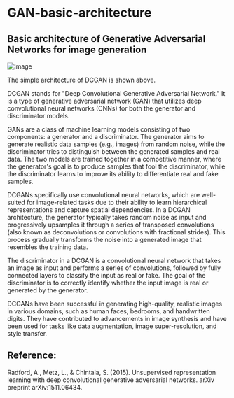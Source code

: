 # GAN-basic-architecture

<h2>Basic architecture of Generative Adversarial Networks for image generation</h2>

![image](https://github.com/mustafasbahar59/GAN-basic-architecture/assets/117897880/e455fa14-7c06-4eb1-a5c3-37610336e1ef)

The simple architecture of DCGAN is shown above.

DCGAN stands for "Deep Convolutional Generative Adversarial Network." It is a type of generative adversarial network (GAN) that utilizes deep convolutional neural networks (CNNs) for both the generator and discriminator models.

GANs are a class of machine learning models consisting of two components: a generator and a discriminator. The generator aims to generate realistic data samples (e.g., images) from random noise, while the discriminator tries to distinguish between the generated samples and real data. The two models are trained together in a competitive manner, where the generator's goal is to produce samples that fool the discriminator, while the discriminator learns to improve its ability to differentiate real and fake samples.

DCGANs specifically use convolutional neural networks, which are well-suited for image-related tasks due to their ability to learn hierarchical representations and capture spatial dependencies. In a DCGAN architecture, the generator typically takes random noise as input and progressively upsamples it through a series of transposed convolutions (also known as deconvolutions or convolutions with fractional strides). This process gradually transforms the noise into a generated image that resembles the training data.

The discriminator in a DCGAN is a convolutional neural network that takes an image as input and performs a series of convolutions, followed by fully connected layers to classify the input as real or fake. The goal of the discriminator is to correctly identify whether the input image is real or generated by the generator.

DCGANs have been successful in generating high-quality, realistic images in various domains, such as human faces, bedrooms, and handwritten digits. They have contributed to advancements in image synthesis and have been used for tasks like data augmentation, image super-resolution, and style transfer.

<h2>Reference:</h2>
Radford, A., Metz, L., & Chintala, S. (2015). Unsupervised representation learning with deep convolutional generative adversarial networks. arXiv preprint arXiv:1511.06434.
